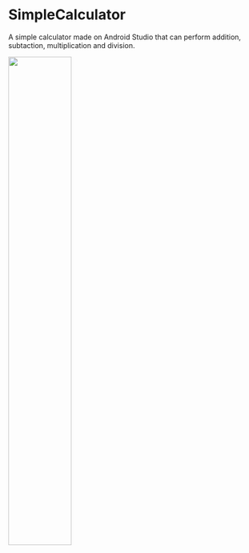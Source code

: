 # SimpleCalculator
A simple calculator made on Android Studio that can perform addition, subtaction, multiplication and division. 

<img src="https://user-images.githubusercontent.com/100116788/219944938-db5ced46-c40c-45e8-a247-b700e75835d5.png" height=50% width=50% >

